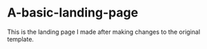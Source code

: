 # A-basic-landing-page
This is the landing page I made after making changes to the original template.
